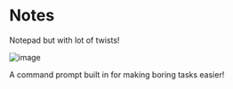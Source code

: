# Notes
Notepad but with lot of twists!

![image](https://user-images.githubusercontent.com/109947257/204073537-700cf653-ac33-4a94-b7ce-f36ec715e498.png)

A command prompt built in for making boring tasks easier!
